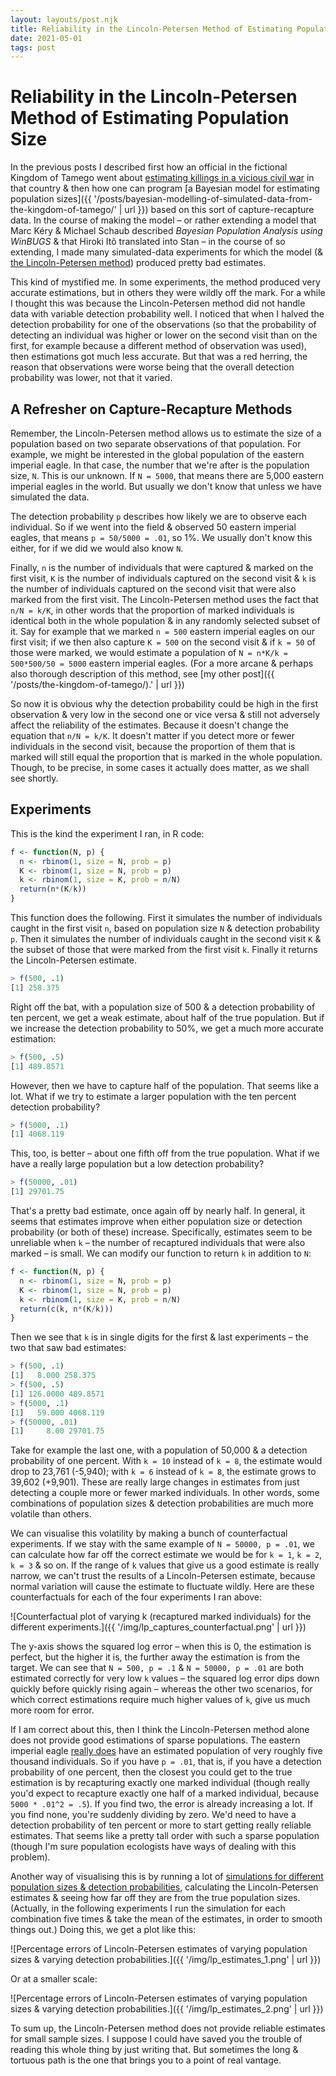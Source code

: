 ```yaml
---
layout: layouts/post.njk
title: Reliability in the Lincoln-Petersen Method of Estimating Population Size
date: 2021-05-01
tags: post
---
```


# Reliability in the Lincoln-Petersen Method of Estimating Population Size

In the previous posts I described first how an official in the fictional Kingdom of Tamego went about [estimating killings in a vicious civil war](https://www.erichgrunewald.com/posts/the-kingdom-of-tamego/) in that country & then how one can program [a Bayesian model for estimating population sizes]({{ '/posts/bayesian-modelling-of-simulated-data-from-the-kingdom-of-tamego/' | url }}) based on this sort of capture-recapture data. In the course of making the model – or rather extending a model that Marc Kéry & Michael Schaub described _Bayesian Population Analysis using WinBUGS_ & that Hiroki Itô translated into Stan – in the course of so extending, I made many simulated-data experiments for which the model (& [the Lincoln-Petersen method](https://en.wikipedia.org/wiki/Mark_and_recapture#Lincoln%E2%80%93Petersen_estimator)) produced pretty bad estimates.

This kind of mystified me. In some experiments, the method produced very accurate estimations, but in others they were wildly off the mark. For a while I thought this was because the Lincoln-Petersen method did not handle data with variable detection probability well. I noticed that when I halved the detection probability for one of the observations (so that the probability of detecting an individual was higher or lower on the second visit than on the first, for example because a different method of observation was used), then estimations got much less accurate. But that was a red herring, the reason that observations were worse being that the overall detection probability was lower, not that it varied.

## A Refresher on Capture-Recapture Methods

Remember, the Lincoln-Petersen method allows us to estimate the size of a population based on two separate observations of that population. For example, we might be interested in the global population of the eastern imperial eagle. In that case, the number that we're after is the population size, `N`. This is our unknown. If `N = 5000`, that means there are 5,000 eastern imperial eagles in the world. But usually we don't know that unless we have simulated the data.

The detection probability `p` describes how likely we are to observe each individual. So if we went into the field & observed 50 eastern imperial eagles, that means `p = 50/5000 = .01`, so 1%. We usually don't know this either, for if we did we would also know `N`.

Finally, `n` is the number of individuals that were captured & marked on the first visit, `K` is the number of individuals captured on the second visit & `k` is the number of individuals captured on the second visit that were also marked from the first visit. The Lincoln-Petersen method uses the fact that `n/N = k/K`, in other words that the proportion of marked individuals is identical both in the whole population & in any randomly selected subset of it. Say for example that we marked `n = 500` eastern imperial eagles on our first visit; if we then also capture `K = 500` on the second visit & if `k = 50` of those were marked, we would estimate a population of `N = n*K/k = 500*500/50 = 5000` eastern imperial eagles. (For a more arcane & perhaps also thorough description of this method, see [my other post]({{ '/posts/the-kingdom-of-tamego/).' | url }})

So now it is obvious why the detection probability could be high in the first observation & very low in the second one or vice versa & still not adversely affect the reliability of the estimates. Because it doesn't change the equation that `n/N = k/K`. It doesn't matter if you detect more or fewer individuals in the second visit, because the proportion of them that is marked will still equal the proportion that is marked in the whole population. Though, to be precise, in some cases it actually does matter, as we shall see shortly.

## Experiments

This is the kind the experiment I ran, in R code:

```r
f <- function(N, p) {
  n <- rbinom(1, size = N, prob = p)
  K <- rbinom(1, size = N, prob = p)
  k <- rbinom(1, size = K, prob = n/N)
  return(n*(K/k))
}
```

This function does the following. First it simulates the number of individuals caught in the first visit `n`, based on population size `N` & detection probability `p`. Then it simulates the number of individuals caught in the second visit `K` & the subset of those that were marked from the first visit `k`. Finally it returns the Lincoln-Petersen estimate.

```r
> f(500, .1)
[1] 258.375
```

Right off the bat, with a population size of 500 & a detection probability of ten percent, we get a weak estimate, about half of the true population. But if we increase the detection probability to 50%, we get a much more accurate estimation:

```r
> f(500, .5)
[1] 489.8571
```

However, then we have to capture half of the population. That seems like a lot. What if we try to estimate a larger population with the ten percent detection probability?

```r
> f(5000, .1)
[1] 4068.119
```

This, too, is better – about one fifth off from the true population. What if we have a really large population but a low detection probability?

```r
> f(50000, .01)
[1] 29701.75
```

That's a pretty bad estimate, once again off by nearly half. In general, it seems that estimates improve when either population size or detection probability (or both of these) increase. Specifically, estimates seem to be unreliable when `k` – the number of recaptured individuals that were also marked – is small. We can modify our function to return `k` in addition to `N`:

```r
f <- function(N, p) {
  n <- rbinom(1, size = N, prob = p)
  K <- rbinom(1, size = N, prob = p)
  k <- rbinom(1, size = K, prob = n/N)
  return(c(k, n*(K/k)))
}
```

Then we see that `k` is in single digits for the first & last experiments – the two that saw bad estimates:

```r
> f(500, .1)
[1]   8.000 258.375
> f(500, .5)
[1] 126.0000 489.8571
> f(5000, .1)
[1]   59.000 4068.119
> f(50000, .01)
[1]     8.00 29701.75
```

Take for example the last one, with a population of 50,000 & a detection probability of one percent. With `k = 10` instead of `k = 8`, the estimate would drop to 23,761 (-5,940); with `k = 6` instead of `k = 8`, the estimate grows to 39,602 (+9,901). These are really large changes in estimates from just detecting a couple more or fewer marked individuals. In other words, some combinations of population sizes & detection probabilities are much more volatile than others.

We can visualise this volatility by making a bunch of counterfactual experiments. If we stay with the same example of `N = 50000, p = .01`, we can calculate how far off the correct estimate we would be for `k = 1`, `k = 2`, `k = 3` & so on. If the range of `k` values that give us a good estimate is really narrow, we can't trust the results of a Lincoln-Petersen estimate, because normal variation will cause the estimate to fluctuate wildly. Here are these counterfactuals for each of the four experiments I ran above:

![Counterfactual plot of varying k (recaptured marked individuals) for the different experiments.]({{ '/img/lp_captures_counterfactual.png' | url }})

The y-axis shows the squared log error – when this is 0, the estimation is perfect, but the higher it is, the further away the estimation is from the target. We can see that `N = 500, p = .1` & `N = 50000, p = .01` are both estimated correctly for very low `k` values – the squared log error dips down quickly before quickly rising again – whereas the other two scenarios, for which correct estimations require much higher values of `k`, give us much more room for error.

If I am correct about this, then I think the Lincoln-Petersen method alone does not provide good estimations of sparse populations. The eastern imperial eagle [really does](https://www.iucnredlist.org/species/22696048/155464885) have an estimated population of very roughly five thousand individuals. So if you have `p = .01`, that is, if you have a detection probability of one percent, then the closest you could get to the true estimation is by recapturing exactly one marked individual (though really you'd expect to recapture exactly one half of a marked individual, because `5000 * .01^2 = .5`). If you find two, the error is already increasing a lot. If you find none, you're suddenly dividing by zero. We'd need to have a detection probability of ten percent or more to start getting really reliable estimates. That seems like a pretty tall order with such a sparse population (though I'm sure population ecologists have ways of dealing with this problem).

Another way of visualising this is by running a lot of [simulations for different population sizes & detection probabilities](https://github.com/erwald/capture-recapture-simulations/blob/master/simple_sims.R#L50-L92), calculating the Lincoln-Petersen estimates & seeing how far off they are from the true population sizes. (Actually, in the following experiments I run the simulation for each combination five times & take the mean of the estimates, in order to smooth things out.) Doing this, we get a plot like this:

![Percentage errors of Lincoln-Petersen estimates of varying population sizes & varying detection probabilities.]({{ '/img/lp_estimates_1.png' | url }})

Or at a smaller scale:

![Percentage errors of Lincoln-Petersen estimates of varying population sizes & varying detection probabilities.]({{ '/img/lp_estimates_2.png' | url }})

To sum up, the Lincoln-Petersen method does not provide reliable estimates for small sample sizes. I suppose I could have saved you the trouble of reading this whole thing by just writing that. But sometimes the long & tortuous path is the one that brings you to a point of real vantage.
